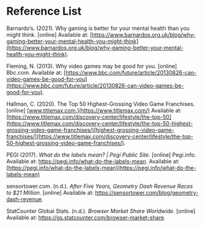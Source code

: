 # Reference List

Barnardo’s. (2021). Why gaming is better for your mental health than you might think. \[online] Available at: [https://www.barnardos.org.uk/blog/why-gaming-better-your-mental-health-you-might-think](https://www.barnardos.org.uk/blog/why-gaming-better-your-mental-health-you-might-think).

Fleming, N. (2013). Why video games may be good for you. \[online] Bbc.com. Available at: [https://www.bbc.com/future/article/20130826-can-video-games-be-good-for-you](https://www.bbc.com/future/article/20130826-can-video-games-be-good-for-you).

Hallman, C. (2020). The Top 50 Highest-Grossing Video Game Franchises. \[online] [www.titlemax.com.](https://www.titlemax.com/) Available at: [https://www.titlemax.com/discovery-center/lifestyle/the-top-50](https://www.titlemax.com/discovery-center/lifestyle/the-top-50-highest-grossing-video-game-franchises/)[highest-grossing-video-game-franchises/](https://www.titlemax.com/discovery-center/lifestyle/the-top-50-highest-grossing-video-game-franchises/).

PEGI (2017). _What do the labels mean? | Pegi Public Site_. \[online] Pegi.info. Available at: https://pegi.info/what-do-the-labels-mean. Available at: [https://pegi.info/what-do-the-labels-mean](https://pegi.info/what-do-the-labels-mean)

sensortower.com. (n.d.). _After Five Years, Geometry Dash Revenue Races to $21 Million_. \[online] Available at: https://sensortower.com/blog/geometry-dash-revenue.

StatCounter Global Stats. (n.d.). _Browser Market Share Worldwide_. \[online] Available at: https://gs.statcounter.com/browser-market-share.
